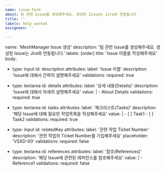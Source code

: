 ```yaml
---
name: issue-form
about: 팀 관련 Issue를 생성해주세요. 생성된 Issue는 Jira와 연동됩니다
title: ''
labels: help wanted
assignees: ''

---
```


name: 'MeshManager Issue 생성'
description: '팀 관련 Issue를 생성해주세요. 생성된 Issue는 Jira와 연동됩니다.'
labels: [order]
title: 'Issue 이름을 작성해주세요'
body:
  - type: input
    id: description
    attributes:
      label: 'Issue 이름'
      description: 'Issue에 대해서 간략히 설명해주세요'
    validations:
      required: true

  - type: textarea
    id: details
    attributes:
      label: '상세 내용(Details)'
      description: 'Issue에 대해서 자세히 설명해주세요'
      value: |
        - About Details
    validations:
      required: true

  - type: textarea
    id: tasks
    attributes:
      label: '체크리스트(Tasks)'
      description: '해당 Issue에 대해 필요한 작업목록을 작성해주세요'
      value: |
        - [ ] Task1
        - [ ] Task2
    validations:
      required: true

  - type: input
    id: relatedKey
    attributes:
      label: '관련 작업 Ticket Number'
      description: '관련 작업의 Ticket Number를 기입해주세요'
      placeholder: 'VSXD-00'
    validations:
      required: false

  - type: textarea
    id: references
    attributes:
      label: '참조(References)'
      description: '해당 Issue에 관련된 레퍼런스를 참조해주세요'
      value: |
        - Reference1
    validations:
      required: false
